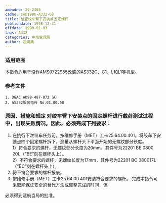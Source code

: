 ```yaml
---
amendno: 39-2405  
cadno: CAD1998-A332-08  
title: 检查绞车臂下安装点固定螺杆  
publishdate: 1998-12-31  
effdate: 1999-01-03  
tags: A332  
categories: 中南管理局  
author: 祝海鹰  
---
```

  
### 适用范围  
本指令适用于没作AMS0722955改装的AS332C、C1、L和L1等机型。  
  
<!--more-->  
### 参考文件  
    1. DGAC AD98-487-072（A）  
    2. AS332服务电传 No.01.00.58  
  
### 原因、措施和规定 对绞车臂下安装点的固定螺杆进行载荷测试过程中，出现失败情况。因此，必须完成下列要求：  
 1. 在执行下次绞车任务前，按维修手册（MET）工卡25.64.00.401，将绞车下安装点四个固定螺杆拆下。测量从螺杆头下平面开始的无螺纹部分长度。  
   1）符合要求的螺杆，无螺纹部分长度为20mm，其件号为22201 BE 0800 20L（“BE”刻在螺杆头上）。  
   2）不符合要求的螺杆，无螺纹长度为17mm，其件号为22201 BC 080017L（“BC”刻在螺杆头上）。  
 2. 将不符合要求的螺杆报废。  
 3. 按维修手册（MET）工卡25.64.00.401安装符合要求的螺杆。     完成本指令可采取能保证安全的替代方法或调整完成的时间，但  
  
  
必须得到适航当局的批准。  
